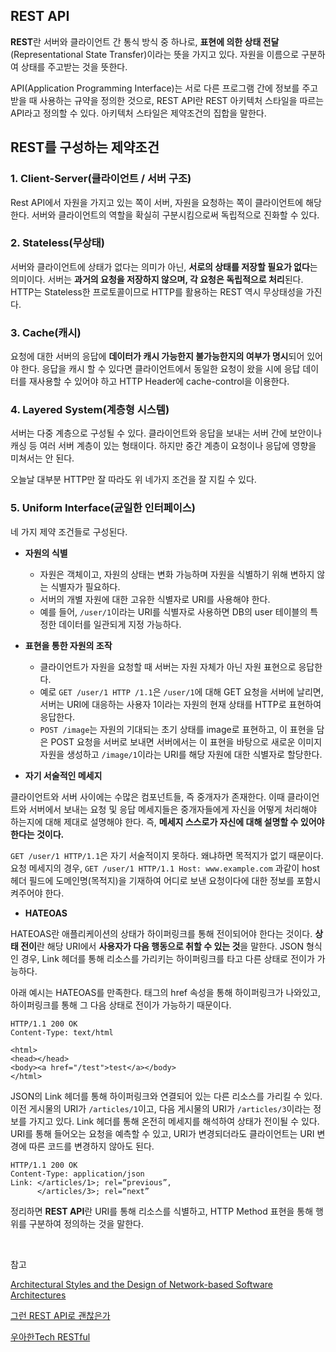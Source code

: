 ## REST API

**REST**란 서버와 클라이언트 간 통식 방식 중 하나로, **표현에 의한 상태 전달**(Representational State Transfer)이라는 뜻을 가지고 있다. 자원을 이름으로 구분하여 상태를 주고받는 것을 뜻한다.

API(Application Programming Interface)는 서로 다른 프로그램 간에 정보를 주고받을 때 사용하는 규약을 정의한 것으로, REST API란 REST 아키텍처 스타일을 따르는 API라고 정의할 수 있다. 아키텍처 스타일은 제약조건의 집합을 말한다.

## REST를 구성하는 제약조건

### 1. Client-Server(클라이언트 / 서버 구조)

Rest API에서 자원을 가지고 있는 쪽이 서버, 자원을 요청하는 쪽이 클라이언트에 해당한다. 서버와 클라이언트의 역할을 확실히 구분시킴으로써 독립적으로 진화할 수 있다.

### 2. Stateless(무상태)

서버와 클라이언트에 상태가 없다는 의미가 아닌, **서로의 상태를 저장할 필요가 없다**는 의미이다. 서버는 **과거의 요청을 저장하지 않으며, 각 요청은 독립적으로 처리**된다. HTTP는 Stateless한 프로토콜이므로 HTTP를 활용하는 REST 역시 무상태성을 가진다. 

### 3. Cache(캐시)

요청에 대한 서버의 응답에 **데이터가 캐시 가능한지 불가능한지의 여부가 명시**되어 있어야 한다. 응답을 캐시 할 수 있다면 클라이언트에서 동일한 요청이 왔을 시에 응답 데이터를 재사용할 수 있어야 하고 HTTP Header에 cache-control을 이용한다.

### 4. Layered System(계층형 시스템)

서버는 다중 계층으로 구성될 수 있다. 클라이언트와 응답을 보내는 서버 간에 보안이나 캐싱 등 여러 서버 계층이 있는 형태이다. 하지만 중간 계층이 요청이나 응답에 영향을 미쳐서는 안 된다.

오늘날 대부분 HTTP만 잘 따라도 위 네가지 조건을 잘 지킬 수 있다.

### 5. Uniform Interface(균일한 인터페이스)

네 가지 제약 조건들로 구성된다.

- **자원의 식별**

  - 자원은 객체이고, 자원의 상태는 변화 가능하며 자원을 식별하기 위해 변하지 않는 식별자가 필요하다.
  - 서버의 개별 자원에 대한 고유한 식별자로 URI를 사용해야 한다.
  - 예를 들어, `/user/1`이라는 URI를 식별자로 사용하면 DB의 user 테이블의 특정한 데이터를 일관되게 지정 가능하다.

- **표현을 통한 자원의 조작**

  - 클라이언트가 자원을 요청할 때 서버는 자원 자체가 아닌 자원 표현으로 응답한다.
  - 예로 `GET /user/1 HTTP /1.1`은 `/user/1`에 대해 GET 요청을 서버에 날리면, 서버는 URI에 대응하는 사용자 1이라는 자원의 현재 상태를 HTTP로 표현하여 응답한다.
  - `POST /image`는 자원의 기대되는 초기 상태를 image로 표현하고, 이 표현을 담은 POST 요청을 서버로 보내면 서버에서는 이 표현을 바탕으로 새로운 이미지 자원을 생성하고 `/image/1`이라는 URI를 해당 자원에 대한 식별자로 할당한다.

- **자기 서술적인 메세지**

클라이언트와 서버 사이에는 수많은 컴포넌트들, 즉 중개자가 존재한다. 이때 클라이언트와 서버에서 보내는 요청 및 응답 메세지들은 중개자들에게 자신을 어떻게 처리해야 하는지에 대해 제대로 설명해야 한다. 즉, **메세지 스스로가 자신에 대해 설명할 수 있어야 한다는 것이다.**

`GET /user/1 HTTP/1.1`은 자기 서술적이지 못하다. 왜냐하면 목적지가 없기 때문이다. 요청 메세지의 경우, `GET /user/1 HTTP/1.1 Host: www.example.com` 과같이 host 헤더 필드에 도메인명(목적지)을 기재하여 어디로 보낸 요청이다에 대한 정보를 포함시켜주어야 한다. 

- **HATEOAS**

HATEOAS란 애플리케이션의 상태가 하이퍼링크를 통해 전이되어야 한다는 것이다. **상태 전이**란 해당 URI에서 **사용자가 다음 행동으로 취할 수 있는 것**을 말한다. JSON 형식인 경우, Link 헤더를 통해 리소스를 가리키는 하이퍼링크를 타고 다른 상태로 전이가 가능하다.

아래 예시는 HATEOAS를 만족한다. <a> 태그의 href 속성을 통해 하이퍼링크가 나와있고, 하이퍼링크를 통해 그 다음 상태로 전이가 가능하기 때문이다.

```
HTTP/1.1 200 OK
Content-Type: text/html

<html>
<head></head>
<body><a href="/test">test</a></body>
</html>
```

JSON의 Link 헤더를 통해 하이퍼링크와 연결되어 있는 다른 리소스를 가리킬 수 있다. 이전 게시물의 URI가 `/articles/1`이고, 다음 게시물의 URI가 `/articles/3`이라는 정보를 가지고 있다. Link 헤더를 통해 온전히 메세지를 해석하여 상태가 전이될 수 있다. URI를 통해 들어오는 요청을 예측할 수 있고, URI가 변경되더라도 클라이언트는 URI 변경에 따른 코드를 변경하지 않아도 된다.

```
HTTP/1.1 200 OK
Content-Type: application/json
Link: </articles/1>; rel=“previous”,
      </articles/3>; rel=“next”
```

정리하면 **REST API**란 URI를 통해 리소스를 식별하고, HTTP Method 표현을 통해 행위를 구분하여 정의하는 것을 말한다.

<br>

참고

[Architectural Styles and the Design of Network-based Software Architectures](https://www.ics.uci.edu/~fielding/pubs/dissertation/rest_arch_style.htm)

[그런 REST API로 괜찮은가](https://www.youtube.com/watch?v=RP_f5dMoHFc)

[우아한Tech RESTful](https://www.youtube.com/watch?v=NODVCBmyaXs)

